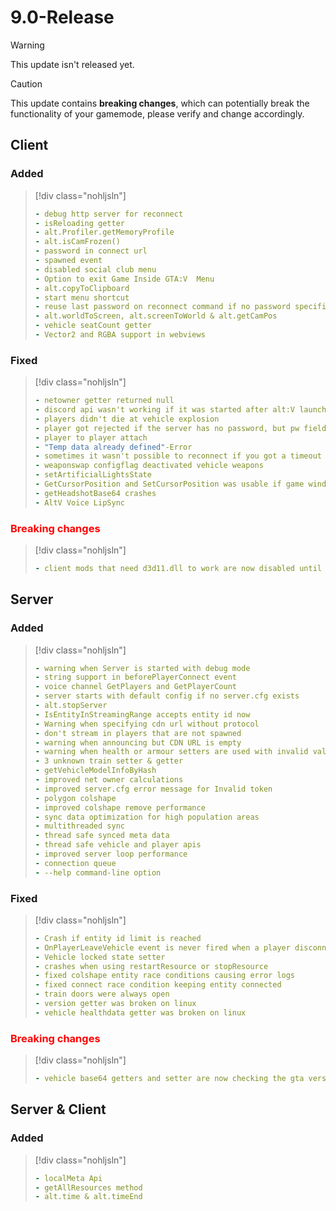 # 9.0-Release

> [!WARNING]
> This update isn't released yet.

> [!CAUTION]
> This update contains **breaking changes**, which can potentially break the functionality of your gamemode, please verify and change accordingly.

## Client

### Added

> [!div class="nohljsln"]
> ```yaml
> - debug http server for reconnect
> - isReloading getter
> - alt.Profiler.getMemoryProfile
> - alt.isCamFrozen()
> - password in connect url
> - spawned event
> - disabled social club menu
> - Option to exit Game Inside GTA:V  Menu
> - alt.copyToClipboard
> - start menu shortcut
> - reuse last password on reconnect command if no password specified
> - alt.worldToScreen, alt.screenToWorld & alt.getCamPos
> - vehicle seatCount getter
> - Vector2 and RGBA support in webviews
> ```

### Fixed

> [!div class="nohljsln"]
> ```yaml
> - netowner getter returned null
> - discord api wasn't working if it was started after alt:V launch
> - players didn't die at vehicle explosion
> - player got rejected if the server has no password, but pw field was not empty
> - player to player attach
> - "Temp data already defined"-Error
> - sometimes it wasn't possible to reconnect if you got a timeout once
> - weaponswap configflag deactivated vehicle weapons
> - setArtificialLightsState
> - GetCursorPosition and SetCursorPosition was usable if game window was out of focus
> - getHeadshotBase64 crashes
> - AltV Voice LipSync
> ```

### <span style="color: red;">Breaking changes</span>

> [!div class="nohljsln"]
> ```yaml
> - client mods that need d3d11.dll to work are now disabled until further notice
> ```

## Server

### Added

> [!div class="nohljsln"]
> ```yaml
> - warning when Server is started with debug mode
> - string support in beforePlayerConnect event
> - voice channel GetPlayers and GetPlayerCount
> - server starts with default config if no server.cfg exists
> - alt.stopServer
> - IsEntityInStreamingRange accepts entity id now
> - Warning when specifying cdn url without protocol
> - don't stream in players that are not spawned
> - warning when announcing but CDN URL is empty
> - warning when health or armour setters are used with invalid values
> - 3 unknown train setter & getter
> - getVehicleModelInfoByHash
> - improved net owner calculations
> - improved server.cfg error message for Invalid token
> - polygon colshape
> - improved colshape remove performance
> - sync data optimization for high population areas
> - multithreaded sync
> - thread safe synced meta data
> - thread safe vehicle and player apis
> - improved server loop performance
> - connection queue
> - --help command-line option
> ```

### Fixed

> [!div class="nohljsln"]
> ```yaml
> - Crash if entity id limit is reached
> - OnPlayerLeaveVehicle event is never fired when a player disconnects
> - Vehicle locked state setter
> - crashes when using restartResource or stopResource
> - fixed colshape entity race conditions causing error logs
> - fixed connect race condition keeping entity connected
> - train doors were always open
> - version getter was broken on linux
> - vehicle healthdata getter was broken on linux
> ```

### <span style="color: red;">Breaking changes</span>

> [!div class="nohljsln"]
> ```yaml
> - vehicle base64 getters and setter are now checking the gta version and the old data before this change is incompatible
> ```

## Server & Client

### Added

> [!div class="nohljsln"]
> ```yaml
> - localMeta Api
> - getAllResources method
> - alt.time & alt.timeEnd
> ```